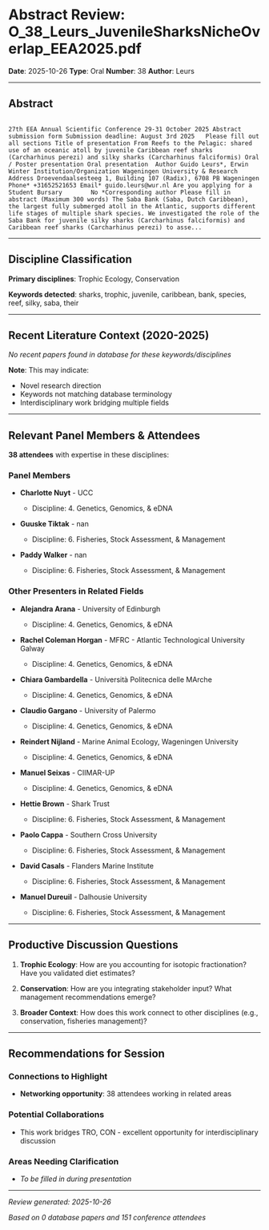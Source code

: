 # Abstract Review: O_38_Leurs_JuvenileSharksNicheOverlap_EEA2025.pdf

**Date**: 2025-10-26
**Type**: Oral
**Number**: 38
**Author**: Leurs

---

## Abstract

```
 
27th EEA Annual Scientific Conference 29-31 October 2025 Abstract submission form Submission deadline: August 3rd 2025   Please fill out all sections Title of presentation From Reefs to the Pelagic: shared use of an oceanic atoll by juvenile Caribbean reef sharks (Carcharhinus perezi) and silky sharks (Carcharhinus falciformis) Oral / Poster presentation Oral presentation  Author Guido Leurs*, Erwin Winter Institution/Organization Wageningen University & Research Address Droevendaalsesteeg 1, Building 107 (Radix), 6708 PB Wageningen Phone* +31652521653 Email* guido.leurs@wur.nl Are you applying for a Student Bursary        No *Corresponding author Please fill in abstract (Maximum 300 words) The Saba Bank (Saba, Dutch Caribbean), the largest fully submerged atoll in the Atlantic, supports different life stages of multiple shark species. We investigated the role of the Saba Bank for juvenile silky sharks (Carcharhinus falciformis) and Caribbean reef sharks (Carcharhinus perezi) to asse...
```

---

## Discipline Classification

**Primary disciplines**: Trophic Ecology, Conservation

**Keywords detected**: sharks, trophic, juvenile, caribbean, bank, species, reef, silky, saba, their


---

## Recent Literature Context (2020-2025)


*No recent papers found in database for these keywords/disciplines*

**Note**: This may indicate:
- Novel research direction
- Keywords not matching database terminology
- Interdisciplinary work bridging multiple fields

---

## Relevant Panel Members & Attendees


**38 attendees** with expertise in these disciplines:


### Panel Members

- **Charlotte Nuyt** - UCC
  - Discipline: 4. Genetics, Genomics, & eDNA

- **Guuske Tiktak** - nan
  - Discipline: 6. Fisheries, Stock Assessment, & Management

- **Paddy Walker** - nan
  - Discipline: 6. Fisheries, Stock Assessment, & Management


### Other Presenters in Related Fields

- **Alejandra Arana** - University of Edinburgh
  - Discipline: 4. Genetics, Genomics, & eDNA

- **Rachel Coleman Horgan** - MFRC - Atlantic Technological University Galway
  - Discipline: 4. Genetics, Genomics, & eDNA

- **Chiara Gambardella** - Università Politecnica delle MArche
  - Discipline: 4. Genetics, Genomics, & eDNA

- **Claudio Gargano** - University of Palermo
  - Discipline: 4. Genetics, Genomics, & eDNA

- **Reindert Nijland** - Marine Animal Ecology, Wageningen University
  - Discipline: 4. Genetics, Genomics, & eDNA

- **Manuel Seixas** - CIIMAR-UP
  - Discipline: 4. Genetics, Genomics, & eDNA

- **Hettie Brown** - Shark Trust
  - Discipline: 6. Fisheries, Stock Assessment, & Management

- **Paolo Cappa** - Southern Cross University
  - Discipline: 6. Fisheries, Stock Assessment, & Management

- **David Casals** - Flanders Marine Institute
  - Discipline: 6. Fisheries, Stock Assessment, & Management

- **Manuel Dureuil** - Dalhousie University
  - Discipline: 6. Fisheries, Stock Assessment, & Management

---

## Productive Discussion Questions


1. **Trophic Ecology**: How are you accounting for isotopic fractionation? Have you validated diet estimates?


2. **Conservation**: How are you integrating stakeholder input? What management recommendations emerge?


3. **Broader Context**: How does this work connect to other disciplines (e.g., conservation, fisheries management)?


---

## Recommendations for Session

### Connections to Highlight

- **Networking opportunity**: 38 attendees working in related areas

### Potential Collaborations

- This work bridges TRO, CON - excellent opportunity for interdisciplinary discussion

### Areas Needing Clarification

- _To be filled in during presentation_

---


*Review generated: 2025-10-26*

*Based on 0 database papers and 151 conference attendees*